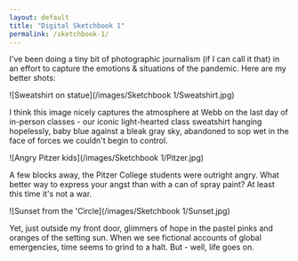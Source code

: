 ```yaml
---
layout: default
title: "Digital Sketchbook 1"
permalink: /sketchbook-1/
---
```


I've been doing a tiny bit of photographic journalism (if I can call it that) in an effort to capture the emotions & situations of the pandemic. Here are my better shots:

![Sweatshirt on statue](/images/Sketchbook 1/Sweatshirt.jpg)

I think this image nicely captures the atmosphere at Webb on the last day of in-person classes - our iconic light-hearted class sweatshirt hanging hopelessly, baby blue against a bleak gray sky, abandoned to sop wet in the face of forces we couldn't begin to control. 

![Angry Pitzer kids](/images/Sketchbook 1/Pitzer.jpg)

A few blocks away, the Pitzer College students were outright angry. What better way to express your angst than with a can of spray paint? At least this time it's not a war.

![Sunset from the 'Circle](/images/Sketchbook 1/Sunset.jpg)

Yet, just outside my front door, glimmers of hope in the pastel pinks and oranges of the setting sun. When we see fictional accounts of global emergencies, time seems to grind to a halt. But - well, life goes on.
